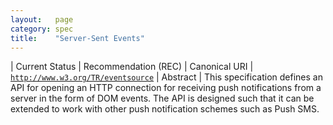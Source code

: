 ```yaml
---
layout:   page
category: spec
title:    "Server-Sent Events"
---
```


| Current Status | Recommendation (REC)
| Canonical URI | [`http://www.w3.org/TR/eventsource`](http://www.w3.org/TR/eventsource)
| Abstract | This specification defines an API for opening an HTTP connection for receiving push notifications from a server in the form of DOM events. The API is designed such that it can be extended to work with other push notification schemes such as Push SMS.